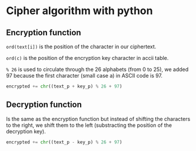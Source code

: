 # Cipher algorithm with python

## Encryption function

`ord(text[i])` is the position of the character in our ciphertext.

`ord(c)` is the position of the encryption key character in accii table.

`% 26` is used to circulate through the 26 alphabets (from 0 to 25), we added 97 because the first character (small case a) in ASCII code is 97.

```python
encrypted += chr((text_p + key_p) % 26 + 97)
```

## Decryption function

Is the same as the encryption function but instead of shifting the characters to the right, we shift them to the left (substracting the position of the decryption key).

```python
encrypted += chr((text_p - key_p) % 26 + 97)
```
